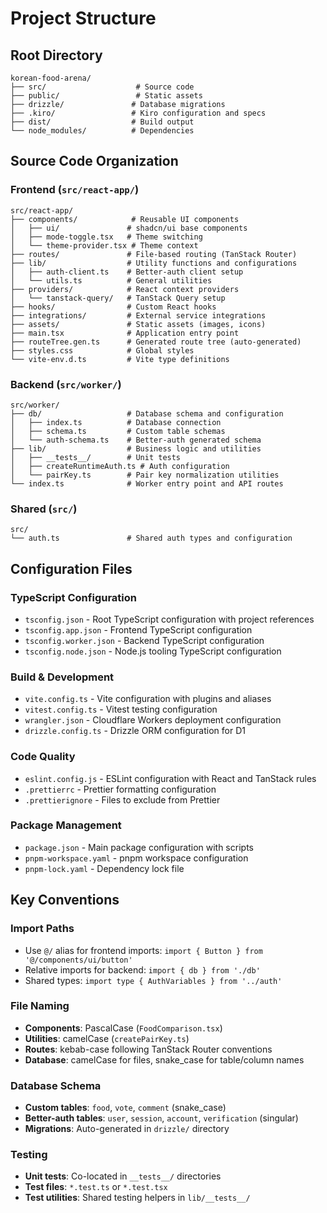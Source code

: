 # Project Structure

## Root Directory
```
korean-food-arena/
├── src/                    # Source code
├── public/                 # Static assets
├── drizzle/               # Database migrations
├── .kiro/                 # Kiro configuration and specs
├── dist/                  # Build output
└── node_modules/          # Dependencies
```

## Source Code Organization

### Frontend (`src/react-app/`)
```
src/react-app/
├── components/            # Reusable UI components
│   ├── ui/               # shadcn/ui base components
│   ├── mode-toggle.tsx   # Theme switching
│   └── theme-provider.tsx # Theme context
├── routes/               # File-based routing (TanStack Router)
├── lib/                  # Utility functions and configurations
│   ├── auth-client.ts    # Better-auth client setup
│   └── utils.ts          # General utilities
├── providers/            # React context providers
│   └── tanstack-query/   # TanStack Query setup
├── hooks/                # Custom React hooks
├── integrations/         # External service integrations
├── assets/               # Static assets (images, icons)
├── main.tsx              # Application entry point
├── routeTree.gen.ts      # Generated route tree (auto-generated)
├── styles.css            # Global styles
└── vite-env.d.ts         # Vite type definitions
```

### Backend (`src/worker/`)
```
src/worker/
├── db/                   # Database schema and configuration
│   ├── index.ts          # Database connection
│   ├── schema.ts         # Custom table schemas
│   └── auth-schema.ts    # Better-auth generated schema
├── lib/                  # Business logic and utilities
│   ├── __tests__/        # Unit tests
│   ├── createRuntimeAuth.ts # Auth configuration
│   └── pairKey.ts        # Pair key normalization utilities
└── index.ts              # Worker entry point and API routes
```

### Shared (`src/`)
```
src/
└── auth.ts               # Shared auth types and configuration
```

## Configuration Files

### TypeScript Configuration
- `tsconfig.json` - Root TypeScript configuration with project references
- `tsconfig.app.json` - Frontend TypeScript configuration
- `tsconfig.worker.json` - Backend TypeScript configuration  
- `tsconfig.node.json` - Node.js tooling TypeScript configuration

### Build & Development
- `vite.config.ts` - Vite configuration with plugins and aliases
- `vitest.config.ts` - Vitest testing configuration
- `wrangler.json` - Cloudflare Workers deployment configuration
- `drizzle.config.ts` - Drizzle ORM configuration for D1

### Code Quality
- `eslint.config.js` - ESLint configuration with React and TanStack rules
- `.prettierrc` - Prettier formatting configuration
- `.prettierignore` - Files to exclude from Prettier

### Package Management
- `package.json` - Main package configuration with scripts
- `pnpm-workspace.yaml` - pnpm workspace configuration
- `pnpm-lock.yaml` - Dependency lock file

## Key Conventions

### Import Paths
- Use `@/` alias for frontend imports: `import { Button } from '@/components/ui/button'`
- Relative imports for backend: `import { db } from './db'`
- Shared types: `import type { AuthVariables } from '../auth'`

### File Naming
- **Components**: PascalCase (`FoodComparison.tsx`)
- **Utilities**: camelCase (`createPairKey.ts`)
- **Routes**: kebab-case following TanStack Router conventions
- **Database**: camelCase for files, snake_case for table/column names

### Database Schema
- **Custom tables**: `food`, `vote`, `comment` (snake_case)
- **Better-auth tables**: `user`, `session`, `account`, `verification` (singular)
- **Migrations**: Auto-generated in `drizzle/` directory

### Testing
- **Unit tests**: Co-located in `__tests__/` directories
- **Test files**: `*.test.ts` or `*.test.tsx`
- **Test utilities**: Shared testing helpers in `lib/__tests__/`